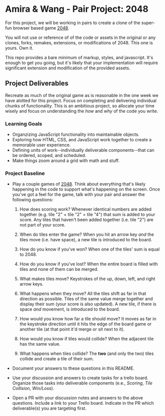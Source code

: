 # Amira & Wang - Pair Project: 2048
For this project, we will be working in pairs to create a clone of the super-fun browser based game [2048](http://gabrielecirulli.github.io/2048/).

You will not use or reference of of the code or assets in the original or any clones, forks, remakes, extensions, or modifications of 2048. This one is yours. Own it.

This repo provides a bare minimum of markup, styles, and javascript. It's enough to get you going, but it's likely that your implementation will require significant extension and modification of the provided assets.

## Project Deliverables
Recreate as much of the original game as is reasonable in the one week we have alotted for this project. Focus on completing and delivering individual chunks of functionality. This is an ambitious project, so allocate your time wisely and focus on understanding the _how_ and _why_ of the code you write.

### Learning Goals
- Organzizing JavaScript functionality into maintainable objects.
- Exploring how HTML, CSS, and JavaScript work together to create a memorable user experience.
- Defining units of work--individually deliverable components--that can be ordered, scoped, and scheduled.
- Make things zoom around a grid with math and stuff.

### Project Baseline
- Play a couple games of [2048](http://gabrielecirulli.github.io/2048/). Think about everything that's likely happening in the code to support what's happening on the screen. Once you've got a feel for the game, talk with your pair and answer the following questions:
  1. How does scoring work?
    Whenever identical numbers are added together (e.g. tile "2" + tile "2" = tile "4") that sum is added to your score. Any tiles that haven't been added together (i.e. tile "2") are not part of your score.

  1. When do tiles enter the game?
    When you hit an arrow key *and* the tiles move (i.e. have space), a new tile is introduced to the board.

  1. How do you know if you've won?
    When one of the tiles' sum is equal to 2048.

  1. How do you know if you've lost?
    When the entire board is filled with tiles and none of them can be merged.

  1. What makes tiles move?
    Keystrokes of the up, down, left, and right arrow keys.

  1. What happens when they move?
    All the tiles shift as far in that direction as possible. Tiles of the same value merge together and display their sum (your score is also updated). A new tile, if there is space *and* movement, is introduced to the board.

  1. How would you know how far a tile should move?
    It moves as far in the keystroke direction until it hits the edge of the board game or another tile (at that point it'd merge or sit next to it).

  1. How would you know if tiles would collide?
    When the adjacent tile has the same value.

  1. What happens when tiles collide?
    The **two** (and only the two) tiles collide and create a tile of their sum.

- Document your answers to these questions in this README.
- Use your discussion and answers to create tasks for a trello board. Organize those tasks into deliverable components (e.e., _Scoring_, _Tile Collision_, _Win/Loss_).
- Open a PR with your discussion notes and answers to the above questions. Include a link to your Trello board. Indicate in the PR which deliverable(s) you are targeting first.
